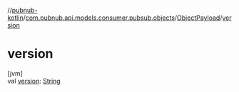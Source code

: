 //[pubnub-kotlin](../../../index.md)/[com.pubnub.api.models.consumer.pubsub.objects](../index.md)/[ObjectPayload](index.md)/[version](version.md)

# version

[jvm]\
val [version](version.md): [String](https://kotlinlang.org/api/latest/jvm/stdlib/kotlin/-string/index.html)
